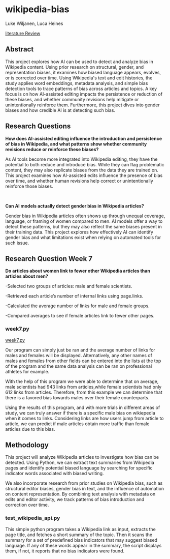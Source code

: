 # wikipedia-bias
Luke Wiljanen, Luca Heines

[literature Review](literature-review.md)


## Abstract
This project explores how AI can be used to detect and analyze bias in Wikipedia content. Using prior research on structural, gender, and representation biases, it examines how biased language appears, evolves, or is corrected over time. Using Wikipedia's text and edit histories, the study applies word embeddings, metadata analysis, and simple bias detection tools to trace patterns of bias across articles and topics. A key focus is on how AI-assisted editing impacts the persistence or reduction of these biases, and whether community revisions help mitigate or unintentionally reinforce them. Furthermore, this project dives into gender biases and how credible AI is at detecting such bias.


## Research Questions
<b>How does AI-assisted editing influence the introduction and persistence of bias in Wikipedia, and what patterns show whether community revisions reduce or reinforce these biases?</b>

As AI tools become more integrated into Wikipedia editing, they have the potential to both reduce and introduce bias. While they can flag problematic content, they may also replicate biases from the data they are trained on. This project examines how AI-assisted edits influence the presence of bias over time, and whether human revisions help correct or unintentionally reinforce those biases.

<br>

<b>Can AI models actually detect gender bias in Wikipedia articles?</b>

Gender bias in Wikipedia articles often shows up through unequal coverage, language, or framing of women compared to men. AI models offer a way to detect these patterns, but they may also reflect the same biases present in their training data. This project explores how effectively AI can identify gender bias and what limitations exist when relying on automated tools for such issue.


## Research Question Week 7
<b>Do articles about women link to fewer other Wikipedia articles than articles about men?</b>

-Selected two groups of articles: male and female scientists.

-Retrieved each article’s number of internal links using page.links.

-Calculated the average number of links for male and female groups.

-Compared averages to see if female articles link to fewer other pages.

### week7.py
[week7.py](week7.py)

Our program can simply just be ran and the average number of links for males and females will be displayed. Alternatively, any other names of males and females from other fields can be entered into the lists at the top of the program and the same data analysis can be ran on professional athletes for example.

With the help of this program we were able to determine that on average, male scientists had 943 links from articles,while female scientists had only 612 links from articles. Therefore, from this example we can determine that there is a favored bias towards males over their female counterparts.

Using the results of this program, and with more trials in different areas of study, we can truly answer if there is a specific male bias on wikiepedia when it comes to links. Considering links are how users jump from article to article, we can predict if male articles obtain more traffic than female articles due to this bias. 



## Methodology
This project will analyze Wikipedia articles to investigate how bias can be detected. Using Python, we can extract text summaries from Wikipedia pages and identify potential biased language by searching for specific indicator words associated with biased writing.

We also incorporate research from prior studies on Wikipedia bias, such as structural editor biases, gender bias in text, and the influence of automation on content representation. By combining text analysis with metadata on edits and editor activity, we track patterns of bias introduction and correction over time.

### test_wikipedia_api.py
This simple python program takes a Wikipedia link as input, extracts the page title, and fetches a short summary of the topic. Then it scans the summary for a set of predefined bias indicators that may suggest biased language. If any of these words appear in the summary, the script displays them, if not, it reports that no bias indicators were found.

